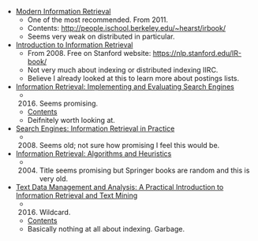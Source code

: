 * [Modern Information Retrieval](https://www.amazon.com/dp/0321416910)
    * One of the most recommended. From 2011.
    * Contents: http://people.ischool.berkeley.edu/~hearst/irbook/
    * Seems very weak on distributed in particular.
* [Introduction to Information Retrieval](https://www.amazon.com/dp/0521865719)
    * From 2008. Free on Stanford website: https://nlp.stanford.edu/IR-book/
    * Not very much about indexing or distributed indexing IIRC.
    * Believe I already looked at this to learn more about postings
      lists.
* [Information Retrieval: Implementing and Evaluating Search Engines](https://www.amazon.com/dp/0262528878)
    * 2016. Seems promising.
    * [Contents](https://mitpress.mit.edu/sites/default/files/titles/content/9780262026512_ind_0001.pdf)
    * Deifnitely worth looking at.
* [Search Engines: Information Retrieval in Practice](https://www.amazon.com/dp/0136072240)
    * 2008. Seems old; not sure how promising I feel this would be.
* [Information Retrieval: Algorithms and Heuristics](https://www.amazon.com/dp/1402030045)
    * 2004. Title seems promising but Springer books are random and
      this is very old.
* [Text Data Management and Analysis: A Practical Introduction to Information Retrieval and Text Mining](https://www.amazon.com/dp/197000116X)
    * 2016. Wildcard.
    * [Contents](http://www.morganclaypoolpublishers.com/catalog_Orig/samples/9781970001174_sample.pdf)
    * Basically nothing at all about indexing. Garbage.

